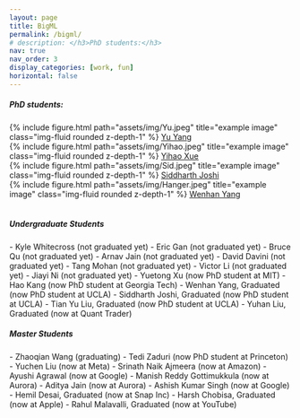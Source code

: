 ```yaml
---
layout: page
title: BigML
permalink: /bigml/
# description: </h3>PhD students:</h3>
nav: true
nav_order: 3
display_categories: [work, fun]
horizontal: false
---
```



<h5>PhD students:</h5>


<div class="row justify-content-sm-center">
   <div class="col-sm-4 mt-3 mt-md-0">
       {% include figure.html path="assets/img/Yu.jpeg" title="example image" class="img-fluid rounded z-depth-1" %}
       <a href="https://sites.google.com/g.ucla.edu/yuyang/home">Yu Yang</a>
   </div>
   <div class="col-sm-4 mt-3 mt-md-0">
       {% include figure.html path="assets/img/Yihao.jpeg" title="example image" class="img-fluid rounded z-depth-1" %}
       <a href="https://sites.google.com/g.ucla.edu/yihao-xue/home">Yihao Xue</a>
   </div>
</div>
<div class="row justify-content-sm-center">
   <div class="col-sm-4 mt-3 mt-md-0">
       {% include figure.html path="assets/img/Sid.jpeg" title="example image" class="img-fluid rounded z-depth-1" %}
       <a href="https://sjoshi804.github.io/">Siddharth Joshi</a>
   </div>
   <div class="col-sm-4 mt-3 mt-md-0">
       {% include figure.html path="assets/img/Hanger.jpeg" title="example image" class="img-fluid rounded z-depth-1" %}
       <a href="https://sites.google.com/view/hangeryang/home/">Wenhan Yang</a>
   </div>
</div>

<br />
<h5>Undergraduate Students</h5>
- Kyle Whitecross (not graduated yet)
- Eric Gan (not graduated yet)
- Bruce Qu (not graduated yet)
- Arnav Jain (not graduated yet)
- David Davini (not graduated yet)
- Tang Mohan (not graduated yet)
- Victor Li (not graduated yet)
- Jiayi Ni (not graduated yet)
- Yuetong Xu (now PhD student at MIT)
- Hao Kang (now PhD student at Georgia Tech)
- Wenhan Yang, Graduated (now PhD student at UCLA)
- Siddharth Joshi, Graduated (now PhD student at UCLA)
- Tian Yu Liu, Graduated (now PhD student at UCLA)
- Yuhan Liu, Graduated (now at Quant Trader)

<h5>Master Students</h5>
- Zhaoqian Wang (graduating)
- Tedi Zaduri (now PhD student at Princeton)
- Yuchen Liu (now at Meta)
- Srinath Naik Ajmeera (now at Amazon)
- Ayushi Agrawal (now at Google)
- Manish Reddy Gottimukkula (now at Aurora)
- Aditya Jain (now at Aurora)
- Ashish Kumar Singh (now at Google)
- Hemil Desai, Graduated (now at Snap Inc)
- Harsh Chobisa, Graduated (now at Apple)
- Rahul Malavalli, Graduated (now at YouTube)

<!-- 
<style>
td, th {
   border: none!important;
}
</style>



[<img src="/assets/img/Yu.jpeg"  width="250" height="250">](https://sites.google.com/g.ucla.edu/yuyang/home) | [<img src="/assets/img/Yihao.jpeg"  width="250" height="250">](https://sites.google.com/g.ucla.edu/yihao-xue/home)|
[Yu Yang](https://sites.google.com/g.ucla.edu/yuyang/home)|[Yihao Xue](https://sites.google.com/g.ucla.edu/yihao-xue/home)|
[<img src="/assets/img/Sid.jpeg"  width="250" height="250">](https://sjoshi804.github.io/) | [<img src="/assets/img/Hanger.jpeg"  width="250" height="250">](https://www.linkedin.com/in/wenhan-yang-6413981b4/)|
[Siddharth Joshi](https://sjoshi804.github.io/)|[Hanger Yang](https://www.linkedin.com/in/wenhan-yang-6413981b4/)| -->

